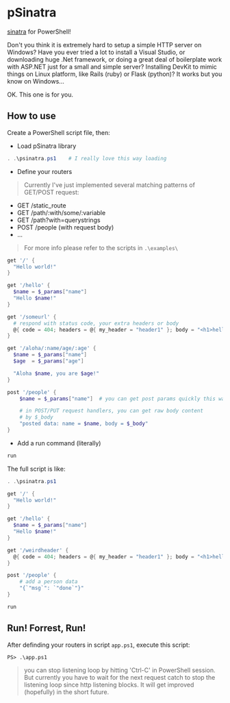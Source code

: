 # pSinatra
[sinatra](http://www.sinatrarb.com/) for PowerShell!

Don't you think it is extremely hard to setup a simple HTTP server on Windows? Have you ever tried a lot to install a Visual Studio, or downloading huge .Net framework, or doing a great deal of boilerplate work with ASP.NET just for a small and simple server?
Installing DevKit to mimic things on Linux platform, like Rails (ruby) or Flask (python)? It works but you know on Windows...

OK. This one is for you.

## How to use

Create a PowerShell script file, then:

* Load pSinatra library

```powershell
. .\psinatra.ps1    # I really love this way loading
```

* Define your routers

>Currently I've just implemented several matching patterns of GET/POST request:
- GET /static_route
- GET /path/:with/some/:variable
- GET /path?with=querystrings
- POST /people (with request body)
- ...

>For more info please refer to the scripts in `.\examples\`

```powershell
get '/' {
  "Hello world!"
}

get '/hello' {
  $name = $_params["name"]
  "Hello $name!"
}

get '/someurl' {
  # respond with status code, your extra headers or body
  @{ code = 404; headers = @{ my_header = "header1" }; body = "<h1>hello</h1>"}
}

get '/aloha/:name/age/:age' {
  $name = $_params["name"]
  $age  = $_params["age"]

  "Aloha $name, you are $age!"
}

post '/people' {
	$name = $_params["name"]  # you can get post params quickly this way

	# in POST/PUT request handlers, you can get raw body content
	# by $_body
	"posted data: name = $name, body = $_body"
}
```

* Add a run command (literally)

```powershell
run
```

The full script is like:

```powershell
. .\psinatra.ps1

get '/' {
  "Hello world!"
}

get '/hello' {
  $name = $_params["name"]
  "Hello $name!"
}

get '/weirdheader' {
  @{ code = 404; headers = @{ my_header = "header1" }; body = "<h1>hello</h1>"}
}

post '/people' {
	# add a person data
	"{`"msg`": `"done`"}"
}

run
```

## Run! Forrest, Run!
After definding your routers in script `app.ps1`, execute this script:

```
PS> .\app.ps1
```

>you can stop listening loop by hitting 'Ctrl-C' in PowerShell session.
But currently you have to wait for the next request catch to stop the listening loop since http listening blocks.
It will get improved (hopefully) in the short future.